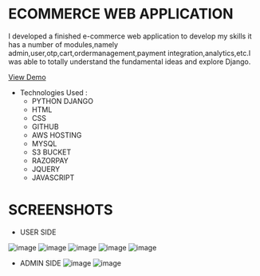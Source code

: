 # ECOMMERCE WEB APPLICATION
I developed a finished e-commerce web application to develop my skills it has a number of modules,namely admin,user,otp,cart,ordermanagement,payment integration,analytics,etc.I was able to totally understand the 
fundamental ideas and explore Django.

<a href="https://electra.shamshadlive.com/">View Demo </a>
- Technologies Used :
  - PYTHON DJANGO
  - HTML
  - CSS
  - GITHUB
  - AWS HOSTING
  - MYSQL
  - S3 BUCKET
  - RAZORPAY
  - JQUERY
  - JAVASCRIPT

# SCREENSHOTS
- USER SIDE

![image](https://github.com/shamshadlive/electra-laptop/assets/73699937/fef47c17-2490-4278-8861-d7197c6469e1)
![image](https://github.com/shamshadlive/electra-laptop/assets/73699937/17fdef58-6270-4976-a435-2a1cb677888a)
![image](https://github.com/shamshadlive/electra-laptop/assets/73699937/16a8daf4-55c9-4385-8298-c079508c4dc0)
![image](https://github.com/shamshadlive/electra-laptop/assets/73699937/7bfc5b9d-88ab-408d-97b1-28b30859777d)
![image](https://github.com/shamshadlive/electra-laptop/assets/73699937/0ab9f3e4-b74c-4988-8230-b10d770a6ef8)

- ADMIN SIDE
![image](https://github.com/shamshadlive/electra-laptop/assets/73699937/8b530588-2f28-4345-9afe-f8475724c849)
![image](https://github.com/shamshadlive/electra-laptop/assets/73699937/988e1cc1-3ac7-47a3-a7b7-090e0cb113a4)

